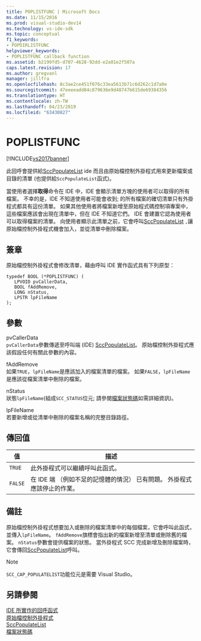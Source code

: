 ```yaml
---
title: POPLISTFUNC | Microsoft Docs
ms.date: 11/15/2016
ms.prod: visual-studio-dev14
ms.technology: vs-ide-sdk
ms.topic: conceptual
f1_keywords:
- POPDIRLISTFUNC
helpviewer_keywords:
- POPLISTFUNC callback function
ms.assetid: b2199fd5-d707-4628-92dd-e2a01e2f507a
caps.latest.revision: 17
ms.author: gregvanl
manager: jillfra
ms.openlocfilehash: 8c3ae2ce451f076c33ea5613b71c6d262c1d7a0e
ms.sourcegitcommit: 47eeeeadd84c879636e9d48747b615de69384356
ms.translationtype: HT
ms.contentlocale: zh-TW
ms.lasthandoff: 04/23/2019
ms.locfileid: "63430827"
---
```

# <a name="poplistfunc"></a>POPLISTFUNC
[!INCLUDE[vs2017banner](../includes/vs2017banner.md)]

此回呼會提供給[SccPopulateList](../extensibility/sccpopulatelist-function.md) ide 而且由原始檔控制外掛程式用來更新檔案或目錄的清單 (也提供給`SccPopulateList`函式)。  
  
 當使用者選擇**取得**命令在 IDE 中，IDE 會顯示清單方塊的使用者可以取得的所有檔案。 不幸的是，IDE 不知道使用者可能會收到; 的所有檔案的確切清單只有外掛程式都具有這份清單。 如果其他使用者將檔案新增至原始程式碼控制項專案中，這些檔案應該會出現在清單中，但在 IDE 不知道它們。 IDE 會建置它認為使用者可以取得檔案的清單。 向使用者顯示此清單之前，它會呼叫[SccPopulateList](../extensibility/sccpopulatelist-function.md) `,`讓原始檔控制外掛程式機會加入，並從清單中刪除檔案。  
  
## <a name="signature"></a>簽章  
 原始檔控制外掛程式會修改清單，藉由呼叫 IDE 實作函式具有下列原型：  
  
```cpp#  
typedef BOOL (*POPLISTFUNC) (  
   LPVOID pvCallerData,  
   BOOL fAddRemove,  
   LONG nStatus,  
   LPSTR lpFileName  
);  
```  
  
## <a name="parameters"></a>參數  
 pvCallerData  
 `pvCallerData`參數傳遞至呼叫端 (IDE) [SccPopulateList](../extensibility/sccpopulatelist-function.md)。 原始檔控制外掛程式應該假設任何有關此參數的內容。  
  
 fAddRemove  
 如果`TRUE`，`lpFileName`是應該加入的檔案清單的檔案。 如果`FALSE`，`lpFileName`是應該從檔案清單中刪除的檔案。  
  
 nStatus  
 狀態`lpFileName`(組成`SCC_STATUS`位元; 請參閱[檔案狀態碼](../extensibility/file-status-code-enumerator.md)如需詳細資訊)。  
  
 lpFileName  
 若要新增或從清單中刪除的檔案名稱的完整目錄路徑。  
  
## <a name="return-value"></a>傳回值  
  
|值|描述|  
|-----------|-----------------|  
|`TRUE`|此外掛程式可以繼續呼叫此函式。|  
|`FALSE`|在 IDE 端 （例如不足的記憶體的情況） 已有問題。 外掛程式應該停止的作業。|  
  
## <a name="remarks"></a>備註  
 原始檔控制外掛程式想要加入或刪除的檔案清單中的每個檔案，它會呼叫此函式，並傳入`lpFileName`。 `fAddRemove`旗標會指出新的檔案新增至清單或刪除舊的檔案。 `nStatus`參數會提供檔案的狀態。 當外掛程式 SCC 完成新增及刪除檔案時，它會傳回[SccPopulateList](../extensibility/sccpopulatelist-function.md)呼叫。  
  
> [!NOTE]
> `SCC_CAP_POPULATELIST`功能位元是需要 Visual Studio。  
  
## <a name="see-also"></a>另請參閱  
 [IDE 所實作的回呼函式](../extensibility/callback-functions-implemented-by-the-ide.md)   
 [原始檔控制外掛程式](../extensibility/source-control-plug-ins.md)   
 [SccPopulateList](../extensibility/sccpopulatelist-function.md)   
 [檔案狀態碼](../extensibility/file-status-code-enumerator.md)

